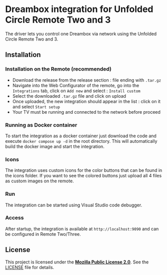 # Dreambox integration for Unfolded Circle Remote Two and 3

The driver lets you control one Dreambox via network using the Unfolded Circle Remote Two and 3.

## Installation

### Installation on the Remote (recommended)

- Download the release from the release section : file ending with `.tar.gz`
- Navigate into the Web Configurator of the remote, go into the `Integrations` tab, click on `Add new` and select : `Install custom`
- Select the downloaded `.tar.gz` file and click on upload
- Once uploaded, the new integration should appear in the list : click on it and select `Start setup`
- Your TV must be running and connected to the network before proceed

### Running as Docker container

To start the integration as a docker container just download the code and execute `docker compose up -d` in the root directory. This will automatically build the docker image and start the integration.

### Icons

The integration uses custom icons for the color buttons that can be found in the icons folder. If you want to see the colored buttons just upload all 4 files as custom images on the remote.

### Run

The integration can be started using Visual Studio code debugger.

### Access

After startup, the integration is available at `http://localhost:9090` and can be configured in Remote Two/Three.

## License

This project is licensed under the [**Mozilla Public License 2.0**](https://choosealicense.com/licenses/mpl-2.0/).
See the [LICENSE](LICENSE) file for details.
